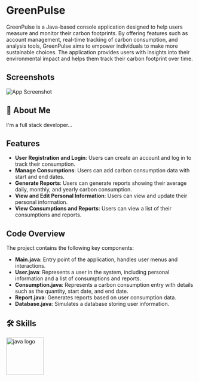 
# GreenPulse

GreenPulse is a Java-based console application designed to help users measure and monitor their carbon footprints. By offering features such as account management, real-time tracking of carbon consumption, and analysis tools, GreenPulse aims to empower individuals to make more sustainable choices. The application provides users with insights into their environmental impact and helps them track their carbon footprint over time.

## Screenshots

![App Screenshot](https://www.imghippo.com/storage/files/QADq11725013315.png)


## 🚀 About Me
I'm a full stack developer...


## Features

- **User Registration and Login**: Users can create an account and log in to track their consumption.
- **Manage Consumptions**: Users can add carbon consumption data with start and end dates.
- **Generate Reports**: Users can generate reports showing their average daily, monthly, and yearly carbon consumption.
- **View and Edit Personal Information**: Users can view and update their personal information.
- **View Consumptions and Reports**: Users can view a list of their consumptions and reports.

## Code Overview

The project contains the following key components:

- **Main.java**: Entry point of the application, handles user menus and interactions.
- **User.java**: Represents a user in the system, including personal information and a list of consumptions and reports.
- **Consumption.java**: Represents a carbon consumption entry with details such as the quantity, start date, and end date.
- **Report.java**: Generates reports based on user consumption data.
- **Database.java**: Simulates a database storing user information.



## 🛠 Skills
<p align="left">
    <img src="https://skillicons.dev/icons?i=java" height="100" alt="java logo"  />

</p>
